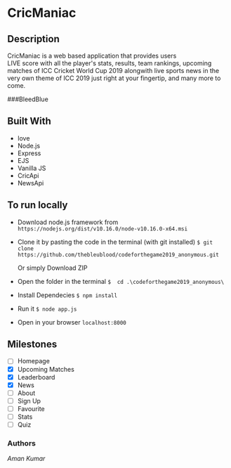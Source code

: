 # CricManiac

## Description
CricManiac is a web based application that provides users  
LIVE score with all the player's stats,
results, team rankings, upcoming matches of ICC Cricket World Cup 2019 alongwith live sports news in the very own theme of ICC 2019 just right at your fingertip, 
and many more to come. 

###BleedBlue

## Built With

- love
- Node.js
- Express
- EJS
- Vanilla JS
- CricApi
- NewsApi

## To run locally
- Download node.js framework from
    ``` https://nodejs.org/dist/v10.16.0/node-v10.16.0-x64.msi ```
- Clone it by pasting the code in the terminal (with git installed)
    ```$ git clone https://github.com/thebleublood/codeforthegame2019_anonymous.git ```

    Or simply Download ZIP 

- Open the folder in the terminal
    ```$  cd .\codeforthegame2019_anonymous\ ```
- Install Dependecies
    ```$ npm install ```
- Run it
    ```$ node app.js ```
- Open in your browser
    ``` localhost:8000 ``` 

## Milestones

- [ ] Homepage
- [x] Upcoming Matches
- [x] Leaderboard	
- [x] News
- [ ] About
- [ ] Sign Up
- [ ] Favourite
- [ ] Stats
- [ ] Quiz

### Authors
_Aman Kumar_
